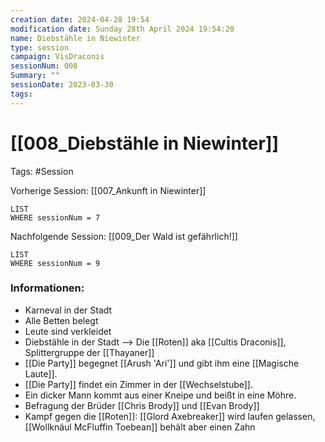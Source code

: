 ```yaml
---
creation date: 2024-04-28 19:54 
modification date: Sunday 28th April 2024 19:54:20 
name: Diebstähle in Niewinter
type: session 
campaign: VisDraconis
sessionNum: 008
Summary: ""
sessionDate: 2023-03-30
tags:
--- 
```


# [[008_Diebstähle in Niewinter]]

Tags: #Session

Vorherige Session: [[007_Ankunft in Niewinter]]
```dataview
LIST
WHERE sessionNum = 7
```
Nachfolgende Session: [[009_Der Wald ist gefährlich!]]
```dataview
LIST
WHERE sessionNum = 9
```

### Informationen:
- Karneval in der Stadt
- Alle Betten belegt
- Leute sind verkleidet
- Diebstähle in der Stadt --> Die [[Roten]] aka [[Cultis Draconis]], Splittergruppe der [[Thayaner]]
- [[Die Party]] begegnet [[Arush 'Ari']] und gibt ihm eine [[Magische Laute]].
- [[Die Party]] findet ein Zimmer in der [[Wechselstube]].
- Ein dicker Mann kommt aus einer Kneipe und beißt in eine Möhre.
- Befragung der Brüder [[Chris Brody]] und [[Evan Brody]]
- Kampf gegen die [[Roten]]: [[Glord Axebreaker]] wird laufen gelassen, [[Wollknäul McFluffin Toebean]] behält aber einen Zahn
